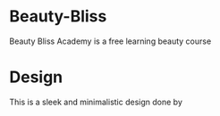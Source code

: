 # Beauty-Bliss

Beauty Bliss Academy is a free learning beauty course

# Design

This is a sleek and minimalistic design done by
